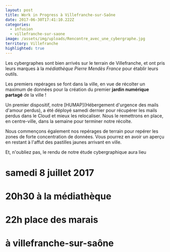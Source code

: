 ```yaml
---
layout: post
title: Work in Progress à Villefranche-sur-Saône
date: 2017-06-30T17:41:10.222Z
categories:
  - infusion
  - villefranche-sur-saone
image: /assets/img/uploads/Rencontre_avec_une_cybergraphe.jpg
territory: Villefranche
highlighted: true
---
```

Les cybergraphes sont bien arrivés sur le terrain de Villefranche, et ont pris leurs marques à la _médiathèque Pierre Mendès France_ pour établir leurs outils. 

Les premiers repérages se font dans la ville, en vue de récolter un maximum de données pour la création du premier **jardin numérique partagé** de la ville ! 

Un premier dispositif, notre [HUMAP](Hébergement d'urgence des mails d'amour perdus), a été déployé samedi dernier pour récupérer les mails perdus dans le Cloud et mieux les relocaliser. Nous le remettrons en place, en centre-ville, dans la semaine pour terminer notre récolte. 

Nous commençons également nos repérages de terrain pour repérer les zones de forte concentration de données. Vous pourrez en avoir un aperçu en restant à l'affut des pastilles jaunes arrivant en ville. 

Et, n'oubliez pas, le rendu de notre étude cybergraphique aura lieu  
# samedi 8 juillet 2017 
# 20h30 à la médiathèque 
# 22h place des marais
# à villefranche-sur-saône

